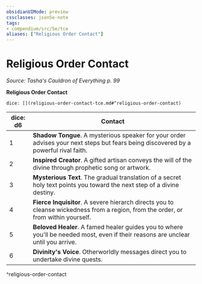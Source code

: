 ```yaml
---
obsidianUIMode: preview
cssclasses: json5e-note
tags:
- compendium/src/5e/tce
aliases: ["Religious Order Contact"]
---
```

# Religious Order Contact
*Source: Tasha's Cauldron of Everything p. 99* 

**Religious Order Contact**

`dice: [](religious-order-contact-tce.md#^religious-order-contact)`

| dice: d6 | Contact |
|----------|---------|
| 1 | **Shadow Tongue**. A mysterious speaker for your order advises your next steps but fears being discovered by a powerful rival faith. |
| 2 | **Inspired Creator**. A gifted artisan conveys the will of the divine through prophetic song or artwork. |
| 3 | **Mysterious Text**. The gradual translation of a secret holy text points you toward the next step of a divine destiny. |
| 4 | **Fierce Inquisitor**. A severe hierarch directs you to cleanse wickedness from a region, from the order, or from within yourself. |
| 5 | **Beloved Healer**. A famed healer guides you to where you'll be needed most, even if their reasons are unclear until you arrive. |
| 6 | **Divinity's Voice**. Otherworldly messages direct you to undertake divine quests. |
^religious-order-contact